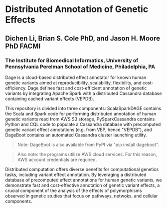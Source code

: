 # Distributed Annotation of Genetic Effects
## Dichen Li, Brian S. Cole PhD, and Jason H. Moore PhD FACMI
### The Institute for Biomedical Informatics, University of Pennsylvania Perelman School of Medicine, Philadelphia, PA

Dage is a cloud-based distributed effect annotator for known human genetic variants aimed at reproducibility, scalability, flexibility, and cost-efficiency.  Dage defines fast and cost-efficient annotation of genetic variants by integrating Apache Spark with a distributed Cassandra database containing cached variant effects (VEPDB).

This repository is divided into three components: ScalaSparkDAGE contains the Scala and Spark code for performing distributed annotation of human genetic variants read from AWS S3 storage, PySparkCassandra contains Python and CQL code to populate a Cassandra database with precomputed genetic variant effect annotations (e.g. from VEP, hence "VEPDB"), and DageBoot contains an automated Cassandra cluster launching utility.

> Note: DageBoot is also available from PyPI via "pip install dageboot".

> Also note: the programs utilize AWS cloud services.  For this reason, AWS account credentials are required.

Distributed computation offers diverse benefits for computational genetics tasks, including variant effect annotation.  By leveraging a distributed database of precomputed effect annotations for human genetic variants, we demonstrate fast and cost-effective annotation of genetic variant effects, a crucial component of the analysis of the effects of polymorphisms observed in genetic studies that focus on pathways, netwoks, and cellular components.

